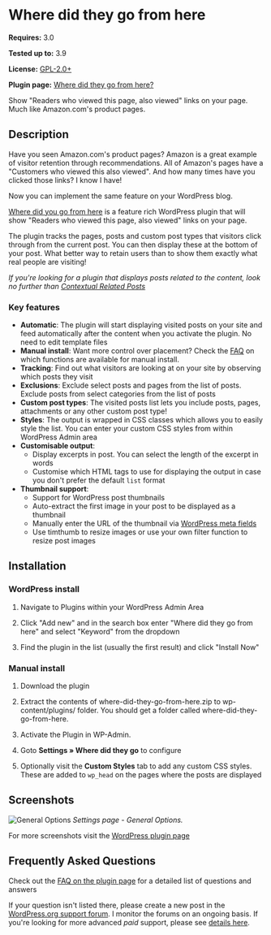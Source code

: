 # Where did they go from here

__Requires:__ 3.0

__Tested up to:__ 3.9

__License:__ [GPL-2.0+](http://www.gnu.org/licenses/gpl-2.0.html)

__Plugin page:__ <a href="http://ajaydsouza.com/wordpress/plugins/where-did-they-go-from-here/">Where did they go from here?</a>

Show "Readers who viewed this page, also viewed" links on your page. Much like Amazon.com's product pages.

## Description

Have you seen Amazon.com's product pages? Amazon is a great example of visitor retention through recommendations. All of Amazon's pages have a "Customers who viewed this also viewed". And how many times have you clicked those links? I know I have!

Now you can implement the same feature on your WordPress blog.

<a href="http://ajaydsouza.com/wordpress/plugins/where-did-they-go-from-here/">Where did you go from here</a> is a feature rich WordPress plugin that will show "Readers who viewed this page, also viewed" links on your page.

The plugin tracks the pages, posts and custom post types that visitors click through from the current post. You can then display these at the bottom of your post. What better way to retain users than to show them exactly what real people are visiting!

*If you're looking for a plugin that displays posts related to the content, look no further than <a href="http://wordpress.org/extend/plugins/contextual-related-posts/">Contextual Related Posts</a>*

### Key features

* **Automatic**: The plugin will start displaying visited posts on your site and feed automatically after the content when you activate the plugin. No need to edit template files
* **Manual install**: Want more control over placement? Check the <a href="https://wordpress.org/extend/plugins/where-did-they-go-from-here/faq/">FAQ</a> on which functions are available for manual install.
* **Tracking**: Find out what visitors are looking at on your site by observing which posts they visit
* **Exclusions**: Exclude select posts and pages from the list of posts. Exclude posts from select categories from the list of posts
* **Custom post types**: The visited posts list lets you include posts, pages, attachments or any other custom post type!
* **Styles**: The output is wrapped in CSS classes which allows you to easily style the list. You can enter your custom CSS styles from within WordPress Admin area
* **Customisable output**:
	* Display excerpts in post. You can select the length of the excerpt in words
	* Customise which HTML tags to use for displaying the output in case you don't prefer the default `list` format
* **Thumbnail support**:
	* Support for WordPress post thumbnails
	* Auto-extract the first image in your post to be displayed as a thumbnail
	* Manually enter the URL of the thumbnail via <a href="http://codex.wordpress.org/Custom_Fields">WordPress meta fields</a>
	* Use timthumb to resize images or use your own filter function to resize post images


## Installation

### WordPress install

1. Navigate to Plugins within your WordPress Admin Area

2. Click "Add new" and in the search box enter "Where did they go from here" and select "Keyword" from the dropdown

3. Find the plugin in the list (usually the first result) and click "Install Now"

### Manual install

1. Download the plugin

2. Extract the contents of where-did-they-go-from-here.zip to wp-content/plugins/ folder. You should get a folder called where-did-they-go-from-here.

3. Activate the Plugin in WP-Admin. 

4. Goto **Settings &raquo; Where did they go** to configure

5. Optionally visit the **Custom Styles** tab to add any custom CSS styles. These are added to `wp_head` on the pages where the posts are displayed


## Screenshots

![General Options](https://raw.github.com/ajaydsouza/where-did-they-go-from-here/master/screenshot-1.png)
_Settings page - General Options._

For more screenshots visit the <a href="http://wordpress.org/plugins/where-did-they-go-from-here/screenshots/">WordPress plugin page</a>


## Frequently Asked Questions

Check out the <a href="http://wordpress.org/plugins/where-did-they-go-from-here/faq/">FAQ on the plugin page</a> for a detailed list of questions and answers

If your question isn't listed there, please create a new post in the <a href="http://wordpress.org/support/plugin/where-did-they-go-from-here">WordPress.org support forum</a>. I monitor the forums on an ongoing basis. If you're looking for more advanced _paid_ support, please see <a href="http://ajaydsouza.com/support/">details here</a>.

